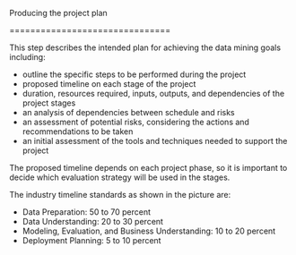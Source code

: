 Producing the project plan

===============================

This step describes the intended plan for achieving the data mining goals including:
- outline the specific steps to be performed during the project
- proposed timeline on each stage of the project
- duration, resources required, inputs, outputs, and dependencies of the project stages
- an analysis of dependencies between schedule and risks
- an assessment of potential risks, considering the actions and recommendations to be taken
- an initial assessment of the tools and techniques needed to support the project

The proposed timeline depends on each project phase, so it is important to decide which evaluation strategy will be used in the stages.

The industry timeline standards as shown in the picture are:
- Data Preparation: 50 to 70 percent
- Data Understanding: 20 to 30 percent
- Modeling, Evaluation, and Business Understanding: 10 to 20 percent
- Deployment Planning: 5 to 10 percent
